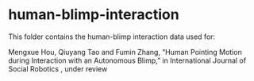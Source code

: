 # human-blimp-interaction

This folder contains the human-blimp interaction data used for:

Mengxue Hou, Qiuyang Tao and Fumin Zhang, “Human Pointing Motion during Interaction with an Autonomous Blimp,” in International Journal of Social Robotics , under review

